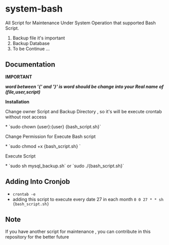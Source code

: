system-bash
===========

All Script for Maintenance Under System Operation that supported Bash Script.
<ol>
<li> Backup file it's important </li>
<li> Backup Database </li>
<li> To be Continue ... </li>
</ol>

Documentation
-----------------------

<b> IMPORTANT </b>

<p><b><i>word between '{' and '}' is word should be change into your Real name of (file,user,script)</i></b> </p>

<strong> Installation </strong>

<p> Change owner Script and Backup Directory , so it's will be execute crontab without root access </p>
* `sudo chown {user}:{user} {bash_script.sh}`
<p> Change Permission for Execute Bash script </p>
* `sudo chmod +x {bash_script.sh} `<br/>
<p> Execute Script </p>
* `sudo sh mysql_backup.sh` or `sudo ./{bash_script.sh}`


Adding Into Cronjob
-------------------
* `crontab -e`
* adding this script to execute every date 27 in each month `0 0 27 * * sh {bash_script.sh} `


Note
-------

<p> If you have another script for maintenance , you can contribute in this repository for the better future </p>
